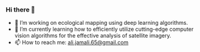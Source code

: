 ### Hi there 👋

- 🔭 I’m working on ecological mapping using deep learning algorithms.
- 🌱 I’m currently learning how to efficiently utilize cutting-edge computer vision algorithms for the effective analysis of satellite imagery.
- 📫 How to reach me: ali.jamali.65@gmail.com

